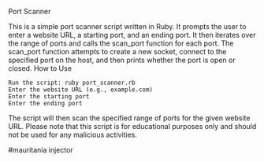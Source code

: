 
Port Scanner

This is a simple port scanner script written in Ruby. 
It prompts the user to enter a website URL, a starting port, and an ending port. 
It then iterates over the range of ports and calls the scan_port function for each port. 
The scan_port function attempts to create a new socket, connect to the specified port on the host, 
and then prints whether the port is open or closed.
How to Use

    Run the script: ruby port_scanner.rb
    Enter the website URL (e.g., example.com)
    Enter the starting port
    Enter the ending port

The script will then scan the specified range of ports for the given website URL. 
Please note that this script is for educational purposes only and should not be used for any malicious activities.

#mauritania injector
